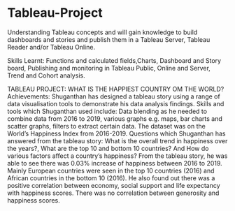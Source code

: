 # Tableau-Project
Understanding Tableau concepts and will gain knowledge to build dashboards and stories and publish them in a Tableau Server, Tableau Reader and/or Tableau Online. 

Skills Learnt: Functions and calculated fields,Charts, Dashboard and Story board, Publishing and monitoring in Tableau Public, Online and Server, Trend and Cohort analysis. 

TABLEAU PROJECT: WHAT IS THE HAPPIEST COUNTRY OM THE WORLD?
Achievements: Shuganthan has designed a tableau story using a range of data visualisation tools to demonstrate his data analysis findings. Skills and tools which Shuganthan used include: Data blending as he needed to combine data from 2016 to 2019, various graphs e.g. maps, bar charts and scatter graphs, filters to extract certain data. The dataset was on the World’s Happiness Index from 2016-2019. Questions which Shuganthan has answered from the tableau story: What is the overall trend in happiness over the years?, What are the top 10 and bottom 10 countries? And How do various factors affect a country’s happiness? From the tableau story, he was able to see there was 0.03% increase of happiness between 2016 to 2019. Mainly European countries were seen in the top 10 countries (2016) and African countries in the bottom 10 (2016). He also found out there was a positive correlation between economy, social support and life expectancy with happiness scores. There was no correlation between generosity and happiness scores. 

